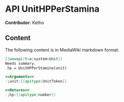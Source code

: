 # API UnitHPPerStamina

**Contributor:** Ketho

## Content

The following content is in MediaWiki markdown format:

```mediawiki
{{wowapi|t=a|system=Unit}}
Needs summary.
 hp = UnitHPPerStamina(unit)

==Arguments==
:;unit:{{apitype|UnitToken}}

==Returns==
:;hp:{{apitype|number}}
```